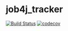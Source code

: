 # job4j_tracker

[![Build Status](https://travis-ci.com/staskorobeynikov/job4j_tracker.svg?branch=master)](https://travis-ci.com/staskorobeynikov/job4j_tracker)
[![codecov](https://codecov.io/gh/staskorobeynikov/job4j_tracker/branch/master/graph/badge.svg)](https://codecov.io/gh/staskorobeynikov/job4j_tracker)